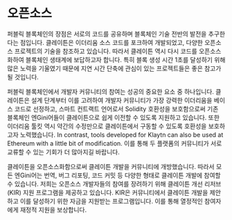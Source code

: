 # 오픈소스

퍼블릭 블록체인의 장점은 서로의 코드를 공유하며 블록체인 기술 전반의 발전을 추구한다는 점입니다. 클레이튼은 이더리움 소스 코드를 포크하여 개발되었고, 다양한 오픈소스 프로젝트의 기술을 참조하고 있습니다. 따라서 클레이튼 역시 다시 코드를 오픈소스화하여 블록체인 생태계에 보답하고자 합니다. 특히 블록 생성 시간 1초를 달성하기 위해 많은 노력을 기울였기 때문에 지연 시간 단축에 관심이 있는 프로젝트들은 좋은 참고가 될 것입니다.

퍼블릭 블록체인에서 개발자 커뮤니티의 참여는 성공의 중요한 요소 중 하나입니다. 클레이튼은 설계 단계부터 이를 고려하여 개발자 커뮤니티가 가장 강력한 이더리움을 베이스 코드로 선정하고, 스마트 컨트랙트 언어로서 Solidity 호환성을 보호함으로써 기존 블록체인 엔Gini어들이 클레이튼으로 쉽게 이전할 수 있도록 지원하고 있습니다. 또한 이더리움 툴킷 역시 약간의 수정만으로 클레이튼에서 구동할 수 있도록 호환성을 보호하고자 노력했습니다. In contrast, tools developed for Klaytn can also be used at Ethereum with a little bit of modification. 이를 통해 두 플랫폼의 커뮤니티가 서로 교류할 수 있는 기회가 더 많아지길 바랍니다.

클레이튼을 오픈소스화함으로써 클레이튼 개발을 커뮤니티에 개방했습니다. 따라서 모든 엔Gini어는 번역, 버그 리포팅, 코드 커밋 등 다양한 형태로 클레이튼 개발에 참여할 수 있습니다. 저희는 오픈소스 개발자들의 참여를 장려하기 위해 클레이튼 개선 리저브(KIR) 지원 프로그램을 제공하고 있습니다. KIR은 커뮤니티에서 클레이튼 개발을 제안하고 이를 달성하기 위한 자금을 지원받는 프로그램입니다. 이를 통해 열정적인 참여자에게 재정적 지원을 보상합니다.
